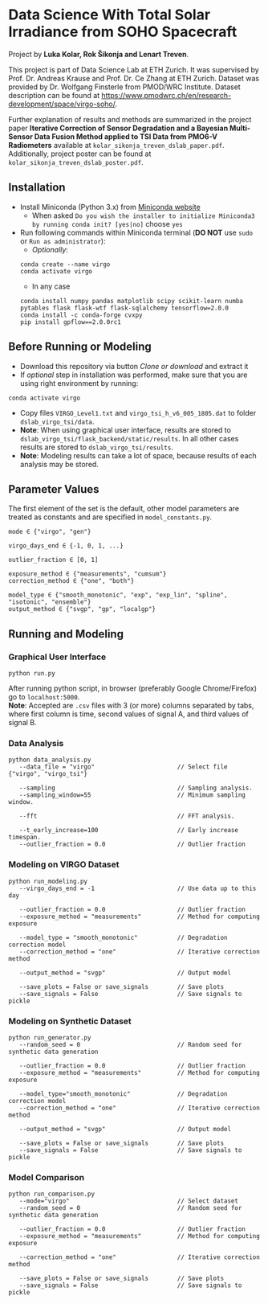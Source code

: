 # Data Science With Total Solar Irradiance from SOHO Spacecraft

Project by **Luka Kolar, Rok Šikonja and Lenart Treven**.

This project is part of Data Science Lab at ETH Zurich. It was supervised by Prof. Dr. Andreas Krause and Prof. Dr. Ce Zhang at ETH Zurich. Dataset was provided by 
Dr. Wolfgang Finsterle from PMOD/WRC Institute. Dataset description can be found at 
https://www.pmodwrc.ch/en/research-development/space/virgo-soho/.

Further explanation of results and methods are summarized in the project paper **Iterative Correction of Sensor Degradation and a
Bayesian Multi-Sensor Data Fusion Method applied to TSI Data from PMO6-V Radiometers** available at ```kolar_sikonja_treven_dslab_paper.pdf```. Additionally, project poster can be found
at ```kolar_sikonja_treven_dslab_poster.pdf```.

## Installation
* Install Miniconda (Python 3.x) from [Miniconda website](https://docs.conda.io/en/latest/miniconda.html)
   * When asked `Do you wish the installer to initialize Miniconda3 by running conda init? [yes|no]` choose `yes`
* Run following commands within Miniconda terminal (**DO NOT** use `sudo` or `Run as administrator`):
    * *Optionally*:
    ```
    conda create --name virgo
    conda activate virgo
    ```
    * In any case
    ```
    conda install numpy pandas matplotlib scipy scikit-learn numba pytables flask flask-wtf flask-sqlalchemy tensorflow=2.0.0
    conda install -c conda-forge cvxpy
    pip install gpflow==2.0.0rc1
    ```
    
## Before Running or Modeling
* Download this repository via button *Clone or download* and extract it
* If *optional* step in installation was performed, make sure that you are using right environment by running:
```
conda activate virgo
```
* Copy files `VIRGO_Level1.txt` and `virgo_tsi_h_v6_005_1805.dat` to folder `dslab_virgo_tsi/data`.
* **Note**: When using graphical user interface, results are stored to `dslab_virgo_tsi/flask_backend/static/results`. In all other cases results are stored to `dslab_virgo_tsi/results`.
* **Note**: Modeling results can take a lot of space, because results of each analysis may be stored.

## Parameter Values
The first element of the set is the default, other model parameters are treated as constants and are specified in `model_constants.py`.
```
mode ∈ {"virgo", "gen"}

virgo_days_end ∈ {-1, 0, 1, ...}                   

outlier_fraction ∈ [0, 1]

exposure_method ∈ {"measurements", "cumsum"}
correction_method ∈ {"one", "both"}

model_type ∈ {"smooth_monotonic", "exp", "exp_lin", "spline", "isotonic", "ensemble"}
output_method ∈ {"svgp", "gp", "localgp"}
````

## Running and Modeling
### Graphical User Interface
```
python run.py
```
After running python script, in browser (preferably Google Chrome/Firefox) go to `localhost:5000`.
<br/>**Note**: Accepted are `.csv` files with 3 (or more) columns separated by tabs, where first column is time, second values of signal A, and third values of signal B.

### Data Analysis
```
python data_analysis.py
   --data_file = "virgo"                       // Select file {"virgo", "virgo_tsi"}

   --sampling                                  // Sampling analysis.
   --sampling_window=55                        // Minimum sampling window.

   --fft                                       // FFT analysis.

   --t_early_increase=100                      // Early increase timespan.
   --outlier_fraction = 0.0                    // Outlier fraction
```


### Modeling on VIRGO Dataset
```
python run_modeling.py
   --virgo_days_end = -1                       // Use data up to this day

   --outlier_fraction = 0.0                    // Outlier fraction
   --exposure_method = "measurements"          // Method for computing exposure

   --model_type = "smooth_monotonic"           // Degradation correction model
   --correction_method = "one"                 // Iterative correction method

   --output_method = "svgp"                    // Output model

   --save_plots = False or save_signals        // Save plots
   --save_signals = False                      // Save signals to pickle
```

### Modeling on Synthetic Dataset
```
python run_generator.py
   --random_seed = 0                           // Random seed for synthetic data generation

   --outlier_fraction = 0.0                    // Outlier fraction
   --exposure_method = "measurements"          // Method for computing exposure

   --model_type="smooth_monotonic"             // Degradation correction model
   --correction_method = "one"                 // Iterative correction method

   --output_method = "svgp"                    // Output model

   --save_plots = False or save_signals        // Save plots
   --save_signals = False                      // Save signals to pickle
```

### Model Comparison
```
python run_comparison.py
   --mode="virgo"                              // Select dataset
   --random_seed = 0                           // Random seed for synthetic data generation

   --outlier_fraction = 0.0                    // Outlier fraction
   --exposure_method = "measurements"          // Method for computing exposure

   --correction_method = "one"                 // Iterative correction method

   --save_plots = False or save_signals        // Save plots
   --save_signals = False                      // Save signals to pickle
```
